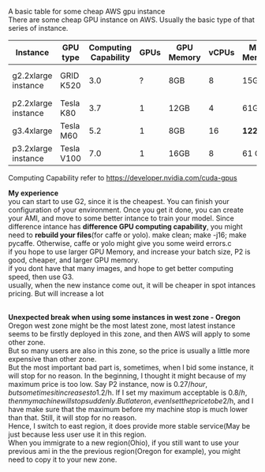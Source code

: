 A basic table for some cheap AWS gpu instance <br>
There are some cheap GPU instance on AWS. Usually the basic type of that series of instance.<br>



| Instance | GPU type |	Computing Capability | GPUs	| GPU Memory	| vCPUs	| Main Memory	| Storage | Storage Statistics | spot price |
| ------------- | ------------- |	------------- | -------------	|------------- |-------------	| -------------	| ------------- | -------------| ------------- |
|g2.2xlarge instance |	GRID  K520| 3.0| ? |8GB| 8|15GB | SSD	 | 61GB SSD storage |~0.27$/h|
|p2.2xlarge instance |Tesla K80|3.7| 1 | 12GB |4| 61GB| EBS | High | ~0.3$/h|
|g3.4xlarge | Tesla M60| 5.2 |	1 | 8GB| 16	| **122GB**| EBS |3.5 Gbps | ~0.4$/h|
|p3.2xlarge instance | Tesla V100|7.0| 1| 16GB | 8 | 61 GB | EBS |1.5Gbps | ~1-1.5$/h|


Computing Capability refer to https://developer.nvidia.com/cuda-gpus<br>

 
**My experience** <br>
you can start to use G2, since it is the cheapest. You can finish your configuration of your environment. Once you get it done, you can create your AMI, and move to some better intance to train your model.  Since difference intance has **difference GPU computing capability**, you might need to **rebuild your files**(for caffe or yolo). make clean; make -j16; make pycaffe.  Otherwise, caffe or yolo might give you some weird errors.c <br>
if you hope to use larger GPU Memory, and increase your batch size, P2 is good, cheaper, and larger GPU memory. <br>
if you dont have that many images, and hope to get better computing speed, then use G3. <br>
usually, when the new instance come out, it will be cheaper in spot intances pricing. But will increase a lot <br><br>


**Unexpected break when using some instances in west zone - Oregon**<br> 
Oregon west zone might be the most latest zone, most latest instance seems to be firstly deployed in this zone, and then AWS will apply to some other zone.<br> 
But so many users are also in this zone, so the price is usually a little more expensive than other zone.<br>
But the most important bad part is, sometimes, when I bid some instance, it will stop for no reason. In the beginning, I thought it might because of my maximum price is too low. Say P2 instance, now is 0.27$/hour, but sometimes it increases to 1.2$/h. If I set my maximum acceptable is 0.8$/h, then my machine will stop suddenly. But later on, even I set the price to be 2$/h, and I have make sure that the maximum before my machine stop is much lower than that.  Still, it will stop for no reason.  <br>
Hence, I switch to east region, it does provide more stable service(May be just because less user use it in this region. <br>
When you immigrate to a new region(Ohio), if you still want to use your previous ami in the the previous region(Oregon for example), you might need to copy it to your new zone.
 
